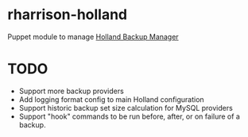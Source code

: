 # rharrison-holland

Puppet module to manage [Holland Backup Manager](http://hollandbackup.org/)

# TODO
* Support more backup providers
* Add logging format config to main Holland configuration
* Support historic backup set size calculation for MySQL providers
* Support "hook" commands to be run before, after, or on failure of a backup.
